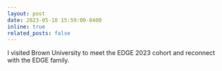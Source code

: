 ```yaml
---
layout: post
date: 2023-05-18 15:59:00-0400
inline: true
related_posts: false
---
```

I visited Brown University to meet the EDGE 2023 cohort and reconnect with the EDGE family. 
